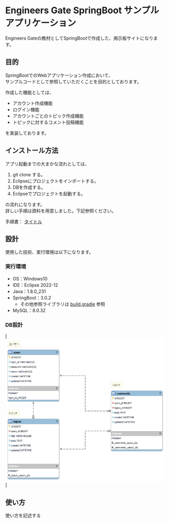 # Engineers Gate SpringBoot サンプルアプリケーション

Engineers Gateの教材としてSpringBootで作成した、掲示板サイトになります。


## 目的

SpringBootでのWebアプリケーション作成において、<br>
サンプルコードとして参照していただくことを目的としております。

作成した機能としては、

- アカウント作成機能
- ログイン機能
- アカウントごとのトピック作成機能
- トピックに対するコメント投稿機能

を実装しております。


## インストール方法

アプリ起動までの大まかな流れとしては、

1. git clone する。
1. Eclipseにプロジェクトをインポートする。
1. DBを作成する。
1. Eclipseでプロジェクトを起動する。

の流れになります。<br>
詳しい手順は資料を用意しました。下記参照ください。

手順書： <a href="https://github.com/tomo-sato/engineers_gate_spring_boot_sample" target="_blank">タイトル</a>


## 設計

使用した技術、実行環境は以下になります。

### 実行環境

- OS：Windows10
- IDE：Eclipse 2022-12
- Java：1.8.0_231
- SpringBoot：3.0.2
    - その他参照ライブラリは <a href="https://github.com/tomo-sato/engineers_gate_spring_boot_sample/blob/main/build.gradle" target="_blank">build.gradle</a> 参照
- MySQL：8.0.32

### DB設計

[![ER図](https://github.com/tomo-sato/engineers_gate_spring_boot_sample/blob/main/doc/db/eg_bbs.png)]


## 使い方

使い方を記述する

